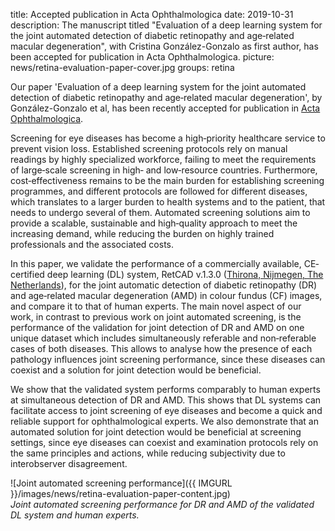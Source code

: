 title: Accepted publication in Acta Ophthalmologica
date: 2019-10-31
description: The manuscript titled "Evaluation of a deep learning system for the joint automated detection of diabetic retinopathy and age‐related macular degeneration", with Cristina González-Gonzalo as first author, has been accepted for publication in Acta Ophthalmologica. 
picture: news/retina-evaluation-paper-cover.jpg
groups: retina

Our paper 'Evaluation of a deep learning system for the joint automated detection of diabetic retinopathy and age‐related macular degeneration', by González-Gonzalo et al, has been recently accepted for publication in <a href="https://onlinelibrary.wiley.com/journal/17553768/">Acta Ophthalmologica</a>.

Screening for eye diseases has become a high‐priority healthcare service to prevent vision loss. Established screening protocols rely on manual readings by highly specialized workforce, failing to meet the requirements of large‐scale screening in high‐ and low‐resource countries. Furthermore, cost‐effectiveness remains to be the main burden for establishing screening programmes, and different protocols are followed for different diseases, which translates to a larger burden to health systems and to the patient, that needs to undergo several of them. Automated screening solutions aim to provide a scalable, sustainable and high‐quality approach to meet the increasing demand, while reducing the burden on highly trained professionals and the associated costs.

In this paper, we validate the performance of a commercially available, CE‐certified deep learning (DL) system, RetCAD v.1.3.0 (<a href="https://thirona.eu/solutions/retina/">Thirona, Nijmegen, The Netherlands</a>), for the joint automatic detection of diabetic retinopathy (DR) and age‐related macular degeneration (AMD) in colour fundus (CF) images, and compare it to that of human experts. The main novel aspect of our work, in contrast to previous work on joint automated screening, is the performance of the validation for joint detection of DR and AMD on one unique dataset which includes simultaneously referable and non‐referable cases of both diseases. This allows to analyse how the presence of each pathology influences joint screening performance, since these diseases can coexist and a solution for joint detection would be beneficial.

We show that the validated system performs comparably to human experts at simultaneous detection of DR and AMD. This shows that DL systems can facilitate access to joint screening of eye diseases and become a quick and reliable support for ophthalmological experts. We also demonstrate that an automated solution for joint detection would be beneficial at screening settings, since eye diseases can coexist and examination protocols rely on the same principles and actions, while reducing subjectivity due to interobserver disagreement. 

![Joint automated screening performance]({{ IMGURL }}/images/news/retina-evaluation-paper-content.jpg)
<br>
<i>Joint automated screening performance for DR and AMD of the validated DL system and human experts.</i>
